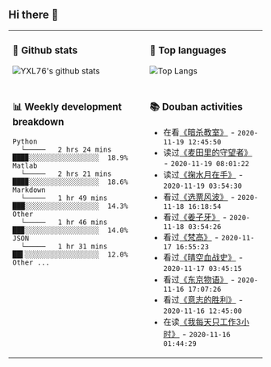 ## Hi there 👋

<table>
<tr>
<td valign="top" width="54%">

### 🔭 Github stats

![YXL76's github stats](https://github-readme-stats.yxl76.vercel.app/api?username=YXL76&count_private=true&show_icons=true&theme=tokyonight)

</td>

<td valign="top" width="46%">

### 🌱 Top languages

![Top Langs](https://github-readme-stats.yxl76.vercel.app/api/top-langs/?username=YXL76&layout=compact&theme=tokyonight)

</td>
</tr>
<tr>
<td valign="top" width="54%">

### 📊 Weekly development breakdown

```text
Python
  └─────   2 hrs 24 mins  ███▉░░░░░░░░░░░░░░░░░  18.9%
Matlab
  └─────   2 hrs 21 mins  ███▉░░░░░░░░░░░░░░░░░  18.6%
Markdown
  └─────   1 hr 49 mins   ███░░░░░░░░░░░░░░░░░░  14.3%
Other
  └─────   1 hr 46 mins   ██▉░░░░░░░░░░░░░░░░░░  14.0%
JSON
  └─────   1 hr 31 mins   ██▌░░░░░░░░░░░░░░░░░░  12.0%
Other ...
```

</td>
<td valign="top" width="46%">

### 📚 Douban activities

- 在看[《暗杀教室》](http://movie.douban.com/subject/25912261/) - `2020-11-19 12:45:50`
- 读过[《麦田里的守望者》](https://book.douban.com/subject/4286204/) - `2020-11-19 08:01:22`
- 读过[《掬水月在手》](https://book.douban.com/subject/35217422/) - `2020-11-19 03:54:30`
- 看过[《选票风波》](http://movie.douban.com/subject/3071126/) - `2020-11-18 16:18:54`
- 看过[《姜子牙》](http://movie.douban.com/subject/25907124/) - `2020-11-18 03:54:26`
- 看过[《梵高》](http://movie.douban.com/subject/1418998/) - `2020-11-17 16:55:23`
- 看过[《晴空血战史》](http://movie.douban.com/subject/1293089/) - `2020-11-17 03:45:15`
- 看过[《东京物语》](http://movie.douban.com/subject/1291568/) - `2020-11-16 17:07:26`
- 看过[《意志的胜利》](http://movie.douban.com/subject/1306186/) - `2020-11-16 12:45:00`
- 在读[《我每天只工作3小时》](https://book.douban.com/subject/30240074/) - `2020-11-16 01:44:29`

</td>
</tr>
</table>

<!--
**YXL76/YXL76** is a ✨ _special_ ✨ repository because its `README.md` (this file) appears on your GitHub profile.

Here are some ideas to get you started:

- 🔭 I’m currently working on ...
- 🌱 I’m currently learning ...
- 👯 I’m looking to collaborate on ...
- 🤔 I’m looking for help with ...
- 💬 Ask me about ...
- 📫 How to reach me: ...
- 😄 Pronouns: ...
- ⚡ Fun fact: ...
-->
